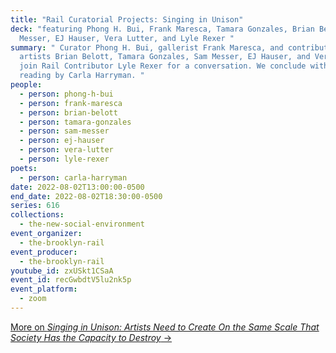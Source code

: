 ```yaml
---
title: "Rail Curatorial Projects: Singing in Unison"
deck: "featuring Phong H. Bui, Frank Maresca, Tamara Gonzales, Brian Belott, Sam
  Messer, EJ Hauser, Vera Lutter, and Lyle Rexer "
summary: " Curator Phong H. Bui, gallerist Frank Maresca, and contributing
  artists Brian Belott, Tamara Gonzales, Sam Messer, EJ Hauser, and Vera Lutter,
  join Rail Contributor Lyle Rexer for a conversation. We conclude with a poetry
  reading by Carla Harryman. "
people:
  - person: phong-h-bui
  - person: frank-maresca
  - person: brian-belott
  - person: tamara-gonzales
  - person: sam-messer
  - person: ej-hauser
  - person: vera-lutter
  - person: lyle-rexer
poets:
  - person: carla-harryman
date: 2022-08-02T13:00:00-0500
end_date: 2022-08-02T18:30:00-0500
series: 616
collections:
  - the-new-social-environment
event_organizer:
  - the-brooklyn-rail
event_producer:
  - the-brooklyn-rail
youtube_id: zxUSkt1CSaA
event_id: recGwbdtV5lu2nk5p
event_platform:
  - zoom
---
```

[More on *Singing in Unison: Artists Need to Create On the Same Scale That Society Has the Capacity to Destroy* →](https://brooklynrail.org/2022/06/art/Singing-in-Unison-Artists-Need-to-Create-On-the-Same-Scale-That-Society-Has-the-Capacity-to-Destroy)